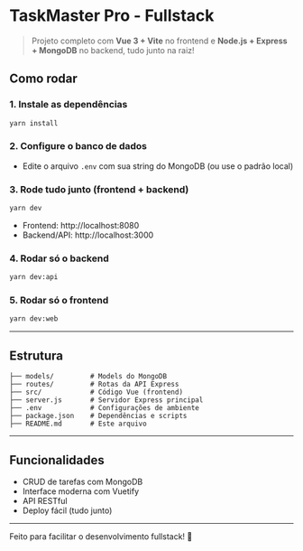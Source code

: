 #  TaskMaster Pro - Fullstack

> Projeto completo com **Vue 3 + Vite** no frontend e **Node.js + Express + MongoDB** no backend, tudo junto na raiz!

##  Como rodar

### 1. Instale as dependências
```bash
yarn install
```

### 2. Configure o banco de dados
- Edite o arquivo `.env` com sua string do MongoDB (ou use o padrão local)

### 3. Rode tudo junto (frontend + backend)
```bash
yarn dev
```
- Frontend: http://localhost:8080
- Backend/API: http://localhost:3000

### 4. Rodar só o backend
```bash
yarn dev:api
```

### 5. Rodar só o frontend
```bash
yarn dev:web
```

---

##  Estrutura
```
├── models/         # Models do MongoDB
├── routes/         # Rotas da API Express
├── src/            # Código Vue (frontend)
├── server.js       # Servidor Express principal
├── .env            # Configurações de ambiente
├── package.json    # Dependências e scripts
├── README.md       # Este arquivo
```

---

##  Funcionalidades
- CRUD de tarefas com MongoDB
- Interface moderna com Vuetify
- API RESTful
- Deploy fácil (tudo junto)

---

Feito para facilitar o desenvolvimento fullstack! 🚀 